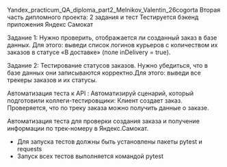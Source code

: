 ﻿Yandex_practicum_QA_diploma_part2_Melnikov_Valentin_26cogorta 
Вторая часть дипломного проекта: 2 задания и тест Тестируется бэкенд приложения Яндекс Самокат

Задание 1: Нужно проверить, отображается ли созданный заказ в базе данных. Для этого: выведи список логинов курьеров с количеством их заказов в статусе «В доставке» (поле inDelivery = true). 

Задание 2: Тестирование статусов заказов. Нужно убедиться, что в базе данных они записываются корректно.Для этого: выведи все трекеры заказов и их статусы.

Автоматизация теста к API : Автоматизируй сценарий, который подготовили коллеги-тестировщики: Клиент создает заказ. Проверяется, что по треку заказа можно получить данные о заказе.

Автоматизация теста для проверки создания заказа и получение информации по трек-номеру в Яндекс.Самокат.

- Для запуска тестов должны быть установлены пакеты pytest и requests
- Запуск всех тестов выполняется командой pytest